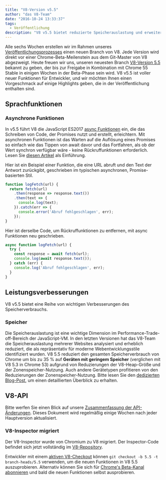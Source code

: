 ```yaml
---
title: "V8-Version v5.5"
author: "das V8-Team"
date: "2016-10-24 13:33:37"
tags: 
  - Veröffentlichung
description: "V8 v5.5 bietet reduzierte Speicherauslastung und erweiterte Unterstützung für ECMAScript-Sprachfunktionen."
---
```

Alle sechs Wochen erstellen wir im Rahmen unseres [Veröffentlichungsprozesses](/docs/release-process) einen neuen Branch von V8. Jede Version wird direkt vor einer Chrome-Beta-Meilenstein aus dem Git-Master von V8 abgezweigt. Heute freuen wir uns, unseren neuesten Branch [V8-Version 5.5](https://chromium.googlesource.com/v8/v8.git/+log/branch-heads/5.5) bekannt zu geben, der bis zur Freigabe in Kombination mit Chrome 55 Stable in einigen Wochen in der Beta-Phase sein wird. V8 v5.5 ist voller neuer Funktionen für Entwickler, und wir möchten Ihnen einen Vorgeschmack auf einige Highlights geben, die in der Veröffentlichung enthalten sind.

<!--truncate-->
## Sprachfunktionen

### Asynchrone Funktionen

In v5.5 führt V8 die JavaScript ES2017 [async Funktionen](https://developers.google.com/web/fundamentals/getting-started/primers/async-functions) ein, die das Schreiben von Code, der Promises nutzt und erstellt, erleichtern. Mit asynchronen Funktionen ist das Warten auf die Auflösung eines Promises so einfach wie das Tippen von await davor und das Fortfahren, als ob der Wert synchron verfügbar wäre - keine Rückruffunktionen erforderlich. Lesen Sie [diesen Artikel](https://developers.google.com/web/fundamentals/getting-started/primers/async-functions) als Einführung.

Hier ist ein Beispiel einer Funktion, die eine URL abruft und den Text der Antwort zurückgibt, geschrieben im typischen asynchronen, Promise-basierten Stil.

```js
function logFetch(url) {
  return fetch(url)
    .then(response => response.text())
    .then(text => {
      console.log(text);
    }).catch(err => {
      console.error('Abruf fehlgeschlagen', err);
    });
}
```

Hier ist derselbe Code, um Rückruffunktionen zu entfernen, mit async Funktionen neu geschrieben.

```js
async function logFetch(url) {
  try {
    const response = await fetch(url);
    console.log(await response.text());
  } catch (err) {
    console.log('Abruf fehlgeschlagen', err);
  }
}
```

## Leistungsverbesserungen

V8 v5.5 bietet eine Reihe von wichtigen Verbesserungen des Speicherverbrauchs.

### Speicher

Die Speicherauslastung ist eine wichtige Dimension im Performance-Trade-off-Bereich der JavaScript-VM. In den letzten Versionen hat das V8-Team die Speicherauslastung mehrerer Websites analysiert und erheblich reduziert, die als repräsentativ für moderne Webentwicklungsstile identifiziert wurden. V8 5.5 reduziert den gesamten Speicherverbrauch von Chrome um bis zu 35 % auf **Geräten mit geringem Speicher** (verglichen mit V8 5.3 in Chrome 53) aufgrund von Reduzierungen der V8-Heap-Größe und der Zonenspeicher-Nutzung. Auch andere Gerätetypen profitieren von den Reduzierungen der Zonenspeicher-Nutzung. Bitte lesen Sie den [dedizierten Blog-Post](/blog/optimizing-v8-memory), um einen detaillierten Überblick zu erhalten.

## V8-API

Bitte werfen Sie einen Blick auf unsere [Zusammenfassung der API-Änderungen](https://docs.google.com/document/d/1g8JFi8T_oAE_7uAri7Njtig7fKaPDfotU6huOa1alds/edit). Dieses Dokument wird regelmäßig einige Wochen nach jeder Hauptversion aktualisiert.

### V8-Inspector migriert

Der V8-Inspector wurde von Chromium zu V8 migriert. Der Inspector-Code befindet sich jetzt vollständig im [V8-Repository](https://chromium.googlesource.com/v8/v8/+/master/src/inspector/).

Entwickler mit einem [aktiven V8-Checkout](/docs/source-code#using-git) können `git checkout -b 5.5 -t branch-heads/5.5` verwenden, um die neuen Funktionen in V8 5.5 auszuprobieren. Alternativ können Sie sich für [Chrome's Beta-Kanal abonnieren](https://www.google.com/chrome/browser/beta.html) und bald die neuen Funktionen selbst ausprobieren.
